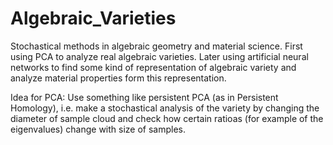 # Algebraic_Varieties
Stochastical methods in algebraic geometry and material science. First using PCA to analyze real algebraic varieties. Later using artificial neural networks to find some kind of representation of algebraic variety and analyze material properties form this representation.

Idea for PCA:
Use something like persistent PCA (as in Persistent Homology), i.e. make a stochastical analysis of the variety by changing the diameter of sample cloud and check how certain ratioas (for example of the eigenvalues) change with size of samples.

